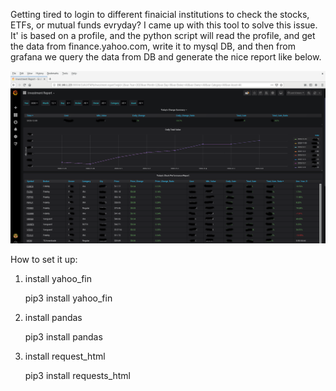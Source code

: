 Getting tired to login to different finaicial institutions to check the stocks, ETFs, or mutual funds evryday? I came up with this tool to solve this issue. It' is based on a profile, and the python script will read the profile, and get the data from finance.yahoo.com, write it to mysql DB, and then from grafana we query the data from DB and generate the nice report like below.

<img src=https://github.com/Miker48/stock-fund-report/blob/main/financial-report.png>

How to set it up:

1. install yahoo_fin

   pip3 install yahoo_fin

2. install pandas

   pip3 install pandas

3. install request_html

   pip3 install requests_html
